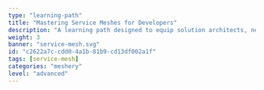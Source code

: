 ```yaml
---
type: "learning-path"
title: "Mastering Service Meshes for Developers"
description: "A learning path designed to equip solution architects, network administrators, DevOps, and site reliability engineers with the knowledge and skills needed to efficiently manage and secure microservices-based applications using service mesh architecture."
weight: 3
banner: "service-mesh.svg"
id: "c2622a7c-cdd0-4a1b-81b9-cd13df002a1f"
tags: [service-mesh]
categories: "meshery"
level: "advanced"
---
```

